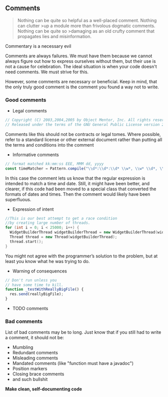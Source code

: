 ## Comments

>Nothing can be quite so helpful as a well-placed comment. Nothing can clutter >up a module more than frivolous dogmatic comments. Nothing can be quite so >damaging as an old crufty comment that propagates lies and misinformation.

Commentary is a necessary evil

Comments are always failures. We must have them because we cannot always figure out how to express ourselves without them, but their use is not a cause for celebration. The ideal situation is when your code doesn't need comments. We must strive for this.

However, some comments are necessary or beneficial. Keep in mind, that the only truly good comment is the comment you found a way not to write.

### Good comments
* Legal comments

```javascript
// Copyright (C) 2003,2004,2005 by Object Mentor, Inc. All rights reserved.
// Released under the terms of the GNU General Public License version 2 or later.
```

Comments like this should not be contracts or legal tomes. Where possible, refer to a standard license or other external document rather than putting all the terms and conditions into the comment

* Informative comments

```javascript
// format matched kk:mm:ss EEE, MMM dd, yyyy
const timeMatcher = Pattern.compile("\\d*:\\d*:\\d* \\w*, \\w* \\d*, \\d*");
```

In this case the comment lets us know that the regular expression is intended to match a time and date. Still, it might have been better, and clearer, if this code had been moved to a special class that converted the formats of dates and times. Then the comment would likely have been superfluous.

* Expression of intent

```C++
//This is our best attempt to get a race condition 
//by creating large number of threads. 
for (int i = 0; i < 25000; i++) { 
  WidgetBuilderThread widgetBuilderThread = new WidgetBuilderThread(widgetBuilder, text, parent, failFlag); 
  Thread thread = new Thread(widgetBuilderThread); 
  thread.start(); 
}
```

You might not agree with the programmer’s solution to the problem, but at least you know what he was trying to do.

* Warning of consequences

```javascript
// Don't run unless you
// have some time to kill.
function _testWithReallyBigFile() {
  res.send(reallyBigFile);
}
```

* TODO comments

### Bad comments
List of bad comments may be to long. Just know that if you still had to write a comment, it should not be:
* Mumbling
* Redundant comments
* Misleading comments
* Mandated comments (like "function must have a javadoc")
* Position markers
* Closing brace comments 
* and such bullshit

**Make clean, self-documenting code**
